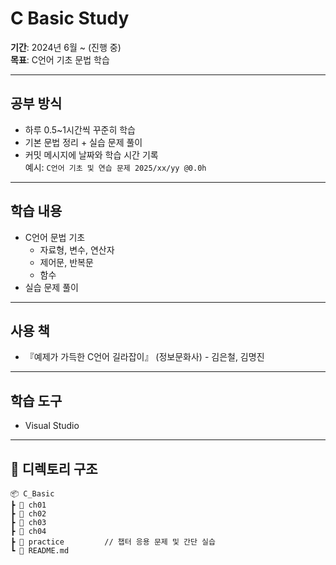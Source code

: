 # C Basic Study

**기간**: 2024년 6월 ~ (진행 중)  
**목표**: C언어 기초 문법 학습

---

## 공부 방식
- 하루 0.5~1시간씩 꾸준히 학습
- 기본 문법 정리 + 실습 문제 풀이
- 커밋 메시지에 날짜와 학습 시간 기록  
  예시: `C언어 기초 및 연습 문제 2025/xx/yy @0.0h`

---

## 학습 내용
- C언어 문법 기초
    - 자료형, 변수, 연산자
    - 제어문, 반복문
    - 함수
- 실습 문제 풀이

---

## 사용 책
- 『예제가 가득한 C언어 길라잡이』 (정보문화사) - 김은철, 김명진

---

## 학습 도구
- Visual Studio

---

## 📁 디렉토리 구조

```
📦 C_Basic
┣ 📂 ch01
┣ 📂 ch02
┣ 📂 ch03
┣ 📂 ch04
┣ 📂 practice         // 챕터 응용 문제 및 간단 실습
┗ 📄 README.md
```
